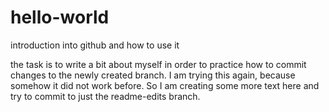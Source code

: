 # hello-world
introduction into github and how to use it

the task is to write a bit about myself in order to practice how to commit changes to the newly created branch.
I am trying this again, because somehow it did not work before. So I am creating some more text here and try to commit to just the readme-edits branch.
